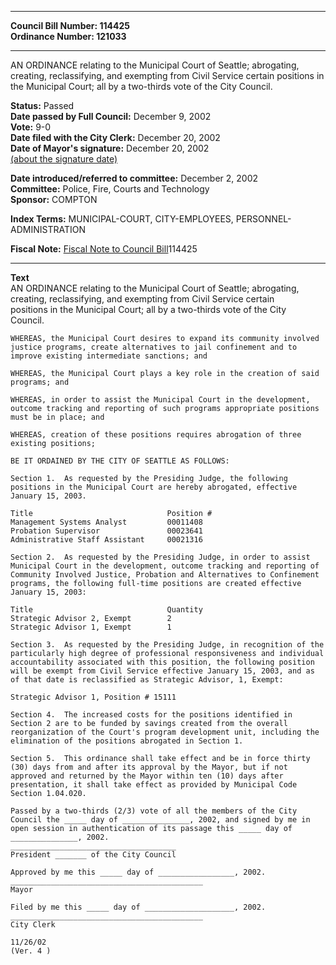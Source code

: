 * * * * *  
  
**Council Bill Number: [](#h0)[](#h2)114425**   
**Ordinance Number: 121033**  
  
* * * * *  
  
AN ORDINANCE relating to the Municipal Court of Seattle; abrogating, creating, reclassifying, and exempting from Civil Service certain positions in the Municipal Court; all by a two-thirds vote of the City Council.  
  
**Status:** Passed   
**Date passed by Full Council:** December 9, 2002   
**Vote:** 9-0   
**Date filed with the City Clerk:** December 20, 2002   
**Date of Mayor's signature:** December 20, 2002   
[(about the signature date)](/~public/approvaldate.htm)   
  
  
**Date introduced/referred to committee:** December 2, 2002   
**Committee:** Police, Fire, Courts and Technology   
**Sponsor:** COMPTON   
  
**Index Terms:** MUNICIPAL-COURT, CITY-EMPLOYEES, PERSONNEL-ADMINISTRATION  
  
**Fiscal Note:** [Fiscal Note to Council Bill](http://clerk.seattle.gov/~public/fnote/114425.htm)[](#h1)[](#h3)114425  
  
* * * * *  
  
**Text**  
    AN ORDINANCE relating to the Municipal Court of Seattle; abrogating,  
    creating, reclassifying, and exempting from Civil Service certain  
    positions in the Municipal Court; all by a two-thirds vote of the City  
    Council.  
  
    WHEREAS, the Municipal Court desires to expand its community involved  
    justice programs, create alternatives to jail confinement and to  
    improve existing intermediate sanctions; and  
  
    WHEREAS, the Municipal Court plays a key role in the creation of said  
    programs; and  
  
    WHEREAS, in order to assist the Municipal Court in the development,  
    outcome tracking and reporting of such programs appropriate positions  
    must be in place; and  
  
    WHEREAS, creation of these positions requires abrogation of three  
    existing positions;  
  
    BE IT ORDAINED BY THE CITY OF SEATTLE AS FOLLOWS:  
  
    Section 1.  As requested by the Presiding Judge, the following  
    positions in the Municipal Court are hereby abrogated, effective  
    January 15, 2003.  
  
    Title                              Position #  
    Management Systems Analyst         00011408  
    Probation Supervisor               00023641  
    Administrative Staff Assistant     00021316  
  
    Section 2.  As requested by the Presiding Judge, in order to assist  
    Municipal Court in the development, outcome tracking and reporting of  
    Community Involved Justice, Probation and Alternatives to Confinement  
    programs, the following full-time positions are created effective  
    January 15, 2003:  
  
    Title                              Quantity  
    Strategic Advisor 2, Exempt        2  
    Strategic Advisor 1, Exempt        1  
  
    Section 3.  As requested by the Presiding Judge, in recognition of the  
    particularly high degree of professional responsiveness and individual  
    accountability associated with this position, the following position  
    will be exempt from Civil Service effective January 15, 2003, and as  
    of that date is reclassified as Strategic Advisor, 1, Exempt:  
  
    Strategic Advisor 1, Position # 15111  
  
    Section 4.  The increased costs for the positions identified in  
    Section 2 are to be funded by savings created from the overall  
    reorganization of the Court's program development unit, including the  
    elimination of the positions abrogated in Section 1.  
  
    Section 5.  This ordinance shall take effect and be in force thirty  
    (30) days from and after its approval by the Mayor, but if not  
    approved and returned by the Mayor within ten (10) days after  
    presentation, it shall take effect as provided by Municipal Code  
    Section 1.04.020.  
  
    Passed by a two-thirds (2/3) vote of all the members of the City  
    Council the _____ day of _______________, 2002, and signed by me in  
    open session in authentication of its passage this _____ day of  
    _______________, 2002.  
    _____________________________________  
    President _______ of the City Council  
  
    Approved by me this _____ day of _________________, 2002.  
    ___________________________________________  
    Mayor  
  
    Filed by me this _____ day of ____________________, 2002.  
    ___________________________________________  
    City Clerk  
  
    11/26/02  
    (Ver. 4 )  
